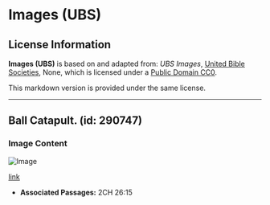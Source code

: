 # Images (UBS)

## License Information

**Images (UBS)** is based on and adapted from: _UBS Images_, [United Bible Societies](https://unitedbiblesocieties.org/), None, which is licensed under a [Public Domain CC0](https://creativecommons.org/public-domain/cc0/).

This markdown version is provided under the same license.



--------------------------------

## Ball Catapult. (id: 290747)

### Image Content

![Image](https://cdn.aquifer.bible/aquifer-content/resources/Media/WEB-0400_catapult_ball.jpg)

[link](https://cdn.aquifer.bible/aquifer-content/resources/Media/WEB-0400_catapult_ball.jpg)

* **Associated Passages:** 2CH 26:15

